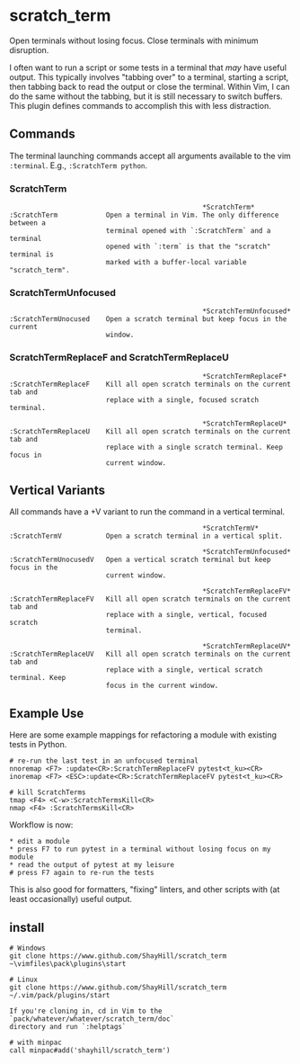 # scratch_term

Open terminals without losing focus. Close terminals with minimum disruption.

I often want to run a script or some tests in a terminal that *may* have useful output. This typically involves "tabbing over" to a terminal, starting a script, then tabbing back to read the output or close the terminal. Within Vim, I can do the same without the tabbing, but it is still necessary to switch buffers. This plugin defines commands to accomplish this with less distraction.

## Commands

The terminal launching commands accept all arguments available to the vim `:terminal`. E.g., `:ScratchTerm python`.

### ScratchTerm

```
                                                *ScratchTerm*
:ScratchTerm            Open a terminal in Vim. The only difference between a
                        terminal opened with `:ScratchTerm` and a terminal
                        opened with `:term` is that the "scratch" terminal is
                        marked with a buffer-local variable "scratch_term".
```

### ScratchTermUnfocused

```
                                                *ScratchTermUnfocused*
:ScratchTermUnocused    Open a scratch terminal but keep focus in the current
                        window.
```

### ScratchTermReplaceF and ScratchTermReplaceU

```
                                                *ScratchTermReplaceF*
:ScratchTermReplaceF    Kill all open scratch terminals on the current tab and
                        replace with a single, focused scratch terminal.

                                                *ScratchTermReplaceU*
:ScratchTermReplaceU    Kill all open scratch terminals on the current tab and
                        replace with a single scratch terminal. Keep focus in
                        current window.
```

## Vertical Variants

All commands have a +V variant to run the command in a vertical terminal.

```
                                                *ScratchTermV*
:ScratchTermV           Open a scratch terminal in a vertical split.

                                                *ScratchTermUnfocused*
:ScratchTermUnocusedV   Open a vertical scratch terminal but keep focus in the
                        current window.

                                                *ScratchTermReplaceFV*
:ScratchTermReplaceFV   Kill all open scratch terminals on the current tab and
                        replace with a single, vertical, focused scratch
                        terminal.

                                                *ScratchTermReplaceUV*
:ScratchTermReplaceUV   Kill all open scratch terminals on the current tab and
                        replace with a single, vertical scratch terminal. Keep
                        focus in the current window.
```

## Example Use

Here are some example mappings for refactoring a module with existing tests in Python.

```
# re-run the last test in an unfocused terminal
nnoremap <F7> :update<CR>:ScratchTermReplaceFV pytest<t_ku><CR>
inoremap <F7> <ESC>:update<CR>:ScratchTermReplaceFV pytest<t_ku><CR>

# kill ScratchTerms
tmap <F4> <C-w>:ScratchTermsKill<CR>
nmap <F4> :ScratchTermsKill<CR>
```

Workflow is now:

    * edit a module
    * press F7 to run pytest in a terminal without losing focus on my module
    * read the output of pytest at my leisure
    # press F7 again to re-run the tests

This is also good for formatters, "fixing" linters, and other scripts with (at least occasionally) useful output.


## install

```
# Windows
git clone https://www.github.com/ShayHill/scratch_term ~\vimfiles\pack\plugins\start

# Linux
git clone https://www.github.com/ShayHill/scratch_term ~/.vim/pack/plugins/start

If you're cloning in, cd in Vim to the `pack/whatever/whatever/scratch_term/doc`
directory and run `:helptags`

# with minpac
call minpac#add('shayhill/scratch_term')
```


